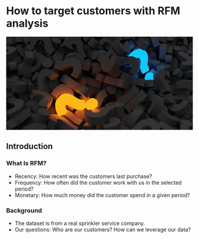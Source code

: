 # How to target customers with RFM analysis

![alt text](/images/question-mark-2492009_640.jpg)

## Introduction

### What Is RFM?
- Recency: How recent was the customers last purchase? 
- Frequency: How often did the customer work with us in the selected period?
- Monetary: How much money did the customer spend in a given period? 

### Background
- The dataset is from a real sprinkler service company. 
- Our questions: Who are our customers? How can we leverage our data?


